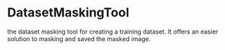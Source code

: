 # DatasetMaskingTool
the dataset masking tool for creating a training dataset. It offers an easier solution to masking and saved the masked image.
